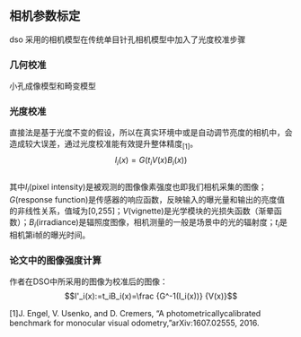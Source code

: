 ## 相机参数标定
dso 采用的相机模型在传统单目针孔相机模型中加入了光度校准步骤

### 几何校准    
小孔成像模型和畸变模型
### 光度校准   
直接法是基于光度不变的假设，所以在真实环境中或是自动调节亮度的相机中，会造成较大误差，通过光度校准能有效提升整体精度<sub>[1]</sub>。  
$$I_i(x)=G(t_iV(x)B_i(x))$$  
其中$I_i$(pixel intensity)是被观测的图像像素强度也即我们相机采集的图像；$G$(response function)是传感器的响应函数，反映输入的曝光量和输出的亮度值的非线性关系，值域为[0,255]；$V$(vignette)是光学模块的光损失函数（渐晕函数）；$B_i$(irradiance)是辐照度图像，相机测量的一般是场景中的光的辐射度；$t_i$是相机第i帧的曝光时间。

### 论文中的图像强度计算
作者在DSO中所采用的图像为校准后的图像：  
$$I'_i(x):=t_iB_i(x)=\frac {G^-1(I_i(x))} {V(x)}$$




[1]J.  Engel,  V.  Usenko,  and  D.  Cremers,  “A  photometricallycalibrated  benchmark  for  monocular  visual  odometry,”arXiv:1607.02555, 2016.